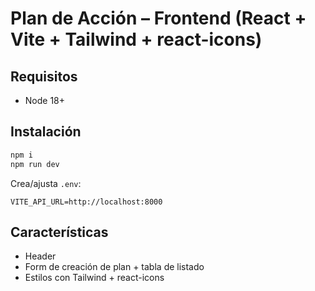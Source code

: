 # Plan de Acción – Frontend (React + Vite + Tailwind + react-icons)

## Requisitos
- Node 18+

## Instalación
```bash
npm i
npm run dev
```
Crea/ajusta `.env`:
```
VITE_API_URL=http://localhost:8000
```

## Características
- Header
- Form de creación de plan + tabla de listado
- Estilos con Tailwind + react-icons
